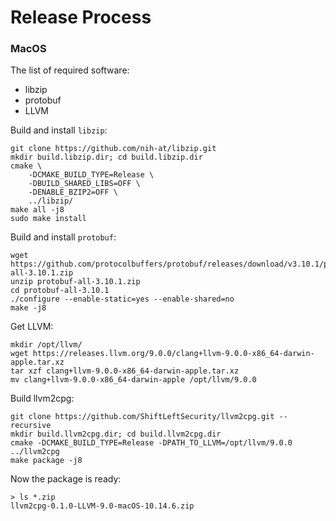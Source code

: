 # Release Process

### MacOS

The list of required software:

 - libzip
 - protobuf
 - LLVM

Build and install `libzip`:

```
git clone https://github.com/nih-at/libzip.git
mkdir build.libzip.dir; cd build.libzip.dir
cmake \
	-DCMAKE_BUILD_TYPE=Release \
	-DBUILD_SHARED_LIBS=OFF \
	-DENABLE_BZIP2=OFF \
	../libzip/
make all -j8
sudo make install
```

Build and install `protobuf`:

```
wget https://github.com/protocolbuffers/protobuf/releases/download/v3.10.1/protobuf-all-3.10.1.zip
unzip protobuf-all-3.10.1.zip
cd protobuf-all-3.10.1
./configure --enable-static=yes --enable-shared=no
make -j8
```

Get LLVM:
```
mkdir /opt/llvm/
wget https://releases.llvm.org/9.0.0/clang+llvm-9.0.0-x86_64-darwin-apple.tar.xz
tar xzf clang+llvm-9.0.0-x86_64-darwin-apple.tar.xz
mv clang+llvm-9.0.0-x86_64-darwin-apple /opt/llvm/9.0.0
```

Build llvm2cpg:

```
git clone https://github.com/ShiftLeftSecurity/llvm2cpg.git --recursive
mkdir build.llvm2cpg.dir; cd build.llvm2cpg.dir
cmake -DCMAKE_BUILD_TYPE=Release -DPATH_TO_LLVM=/opt/llvm/9.0.0 ../llvm2cpg
make package -j8
```

Now the package is ready:
```
> ls *.zip
llvm2cpg-0.1.0-LLVM-9.0-macOS-10.14.6.zip
```
